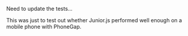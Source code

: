 Need to update the tests...

This was just to test out whether Junior.js performed well enough on a mobile phone with PhoneGap.
